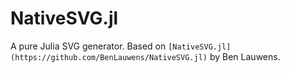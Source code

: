# NativeSVG.jl
A pure Julia SVG generator. Based on `[NativeSVG.jl](https://github.com/BenLauwens/NativeSVG.jl)` by Ben Lauwens.
